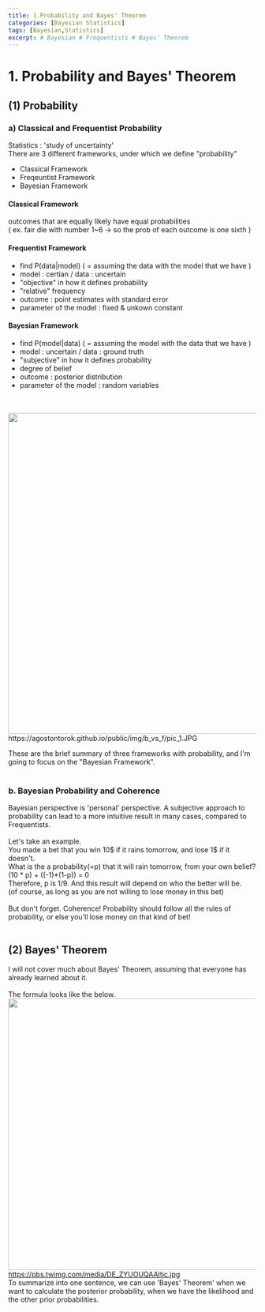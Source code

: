 ```yaml
---
title: 1.Probability and Bayes' Theorem
categories: [Bayesian Statistics]
tags: [Bayesian,Statistics]
excerpt: # Bayesian # Frequentists # Bayes' Theorem
---
```


# 1. Probability and Bayes' Theorem

## (1) Probability
### a) Classical and Frequentist Probability

Statistics : 'study of uncertainty'
</br>
There are 3 different frameworks, under which we define "probability"
- Classical Framework
- Freqeuntist Framework
- Bayesian Framework

#### Classical Framework
outcomes that are equally likely have equal probabilities </br>
( ex. fair die with number 1~6 -> so the prob of each outcome is one sixth )

#### Frequentist Framework
- find P(data|model) ( = assuming the data with the model that we have )
- model : certian / data : uncertain
- "objective" in how it defines probability
- "relative" frequency
- outcome : point estimates with standard error
- parameter of the model : fixed & unkown constant

#### Bayesian Framework
- find P(model|data) ( = assuming the model with the data that we have )
- model : uncertain / data : ground truth
- "subjective" in how it defines probability
- degree of belief
- outcome : posterior distribution
- parameter of the model : random variables
</br>
</br>
<img src="https://agostontorok.github.io/public/img/b_vs_f/pic_1.JPG" width="650" /> </br>
https://agostontorok.github.io/public/img/b_vs_f/pic_1.JPG
</br>

These are the brief summary of three frameworks with probability, and I'm going to focus on the "Bayesian Framework".
</br>
</br>

### b. Bayesian Probability and Coherence
Bayesian perspective is 'personal' perspective. A subjective approach to probability can lead to a more intuitive result in many cases, 
compared to Frequentists.
</br>
</br>
Let's take an example. </br>
You made a bet that you win 10$ if it rains tomorrow, and lose 1$ if it doesn't. </br>
What is the a probability(=p) that it will rain tomorrow, from your own belief? 
</br>
(10 * p) + ((-1)*(1-p)) = 0 
</br>
Therefore, p is 1/9. And this result will depend on who the better will be. </br>
(of course, as long as you are not willing to lose money in this bet)
</br>
</br>
But don't forget. Coherence! Probability should follow all the rules of probability, or else you'll
lose money on that kind of bet!
</br>
</br>

## (2) Bayes' Theorem
I will not cover much about Bayes' Theorem, assuming that everyone has already learned about it.
</br>
</br>
The formula looks like the below.
</br>
<img src="https://pbs.twimg.com/media/DE_ZYUOUQAAltjc.jpg" width="550" /> </br>
https://pbs.twimg.com/media/DE_ZYUOUQAAltjc.jpg
</br>
To summarize into one sentence, we can use 'Bayes' Theorem' when we want to calculate the posterior probability, when we have the likelihood and the other prior probabilities.
</br>
</br>
